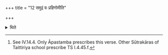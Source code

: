 +++
title = "12 समुद्रं वः प्रहिणोमीति"

+++

<details><summary>थिते</summary>

12. And with samudraṁ vaḥ prahiṇomi...[^1] he throws away all the Soma-besmeared (vessels) into the Avabhr̥tha (-water).  

[^1]: See IV.14.4. Only Āpastamba prescribes this verse. Other Sūtrakāras of Taittiriya school prescribe TS I.4.45.f.  
</details>
